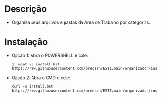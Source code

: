 # Descrição

* Organiza seus arquivos e pastas da Área de Trabalho por categorias. 

# Instalação

* Opção 1: Abra o POWERSHELL e cole:

      1. wget -o install.bat https://raw.githubusercontent.com/bredsan/ESTI/main/organizador/install.bat


* Opção 2: Abra o CMD e cole:
         
      curl -o install.bat https://raw.githubusercontent.com/bredsan/ESTI/main/organizador/install.bat
